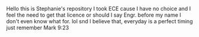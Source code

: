 Hello this is Stephanie's repository
I took ECE cause I have no choice
and I feel the need to get that licence or
should I say Engr. before my name
I don't even know what for. lol
snd I believe that, everyday is a perfect timing
just remember Mark 9:23

